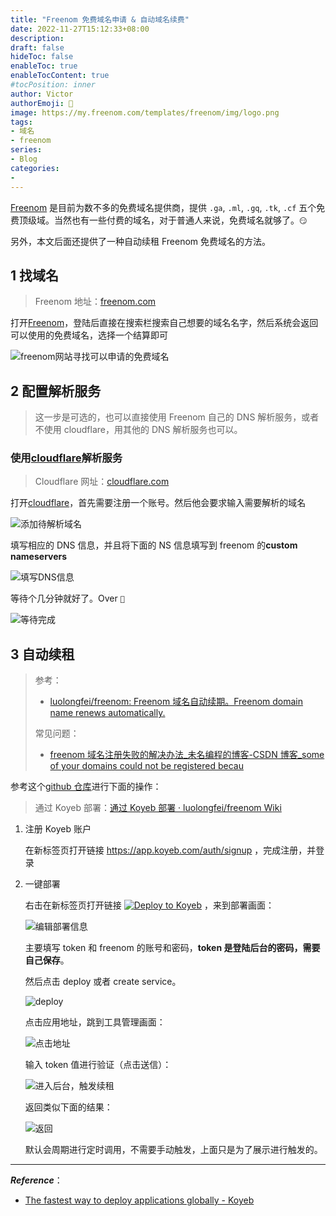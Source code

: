 ```yaml
---
title: "Freenom 免费域名申请 & 自动域名续费"
date: 2022-11-27T15:12:33+08:00
description: 
draft: false
hideToc: false
enableToc: true
enableTocContent: true
#tocPosition: inner
author: Victor
authorEmoji: 👻
image: https://my.freenom.com/templates/freenom/img/logo.png
tags:
- 域名
- freenom
series:
- Blog
categories:
-
---
```


[Freenom](https://my.freenom.com/) 是目前为数不多的免费域名提供商，提供 `.ga`, `.ml`, `.gq`, `.tk`, `.cf` 五个免费顶级域。当然也有一些付费的域名，对于普通人来说，免费域名就够了。<span><code>:smirk:</code></span>

另外，本文后面还提供了一种自动续租 Freenom 免费域名的方法。

<!--more-->

## 1 找域名

> Freenom 地址：[freenom.com](freenom.com)

打开[Freenom](https://my.freenom.com/)，登陆后直接在搜索栏搜索自己想要的域名名字，然后系统会返回可以使用的免费域名，选择一个结算即可

![freenom网站寻找可以申请的免费域名](https://cos.jiahongw.com/uPic/20200213152156.png)

## 2 配置解析服务

> 这一步是可选的，也可以直接使用 Freenom 自己的 DNS 解析服务，或者不使用 cloudflare，用其他的 DNS 解析服务也可以。

### 使用[cloudflare](https://dash.cloudflare.com/)解析服务

> Cloudflare 网址：[cloudflare.com](cloudflare.com)

打开[cloudflare](https://dash.cloudflare.com/)，首先需要注册一个账号。然后他会要求输入需要解析的域名

![添加待解析域名](https://cos.jiahongw.com/uPic/20200213170834.png)

填写相应的 DNS 信息，并且将下面的 NS 信息填写到 freenom 的**custom nameservers**

![填写DNS信息](https://cos.jiahongw.com/uPic/20200213172405-20221127164521841.png)

等待个几分钟就好了。Over <span><code>:crossed_fingers:</code></span>

![等待完成](https://cos.jiahongw.com/uPic/20200213173948.png)

## 3 自动续租

> 参考：
>
> - [luolongfei/freenom: Freenom 域名自动续期。Freenom domain name renews automatically.](https://github.com/luolongfei/freenom)
>
> 常见问题：
>
> - [freenom 域名注册失败的解决办法_未名编程的博客-CSDN 博客_some of your domains could not be registered becau](https://blog.csdn.net/qq_44275213/article/details/119347467?app_version=5.11.1&csdn_share_tail=%7B%22type%22%3A%22blog%22%2C%22rType%22%3A%22article%22%2C%22rId%22%3A%22119347467%22%2C%22source%22%3A%22unlogin%22%7D&utm_source=app)

参考这个[github 仓库](https://github.com/luolongfei/freenom)进行下面的操作：

> 通过 Koyeb 部署：[通过 Koyeb 部署 · luolongfei/freenom Wiki](https://github.com/luolongfei/freenom/wiki/%E9%80%9A%E8%BF%87-Koyeb-%E9%83%A8%E7%BD%B2)

1. 注册 Koyeb 账户

   在新标签页打开链接 <https://app.koyeb.com/auth/signup> ，完成注册，并登录

2. 一键部署

   右击在新标签页打开链接 [![Deploy to Koyeb](https://camo.githubusercontent.com/dbd49fd11e4dea39effabf3572eb66edafb50d32aadb31c7458fe7e42ac93790/68747470733a2f2f7777772e6b6f7965622e636f6d2f7374617469632f696d616765732f6465706c6f792f627574746f6e2e737667)](https://app.koyeb.com/deploy?type=docker&name=freenom&ports=80;http;/&env[FF_TOKEN]=20190214&env[SHOW_SERVER_INFO]=1&env[MOSAIC_SENSITIVE_INFO]=1&env[FREENOM_USERNAME]=&env[FREENOM_PASSWORD]=&env[MULTIPLE_ACCOUNTS]=&env[TELEGRAM_CHAT_ID]=&env[TELEGRAM_BOT_TOKEN]=&env[TELEGRAM_BOT_ENABLE]=0&image=docker.io/luolongfei/freenom:koyeb) ，来到部署画面：

   ![编辑部署信息](https://cos.jiahongw.com/uPic/image-20221127165152174.png)

   主要填写 token 和 freenom 的账号和密码，**token 是登陆后台的密码，需要自己保存**。

   然后点击 deploy 或者 create service。

   ![deploy](https://cos.jiahongw.com/uPic/image-20221127165316877.png)

   点击应用地址，跳到工具管理画面：

   ![点击地址](https://cos.jiahongw.com/uPic/image-20221127165348022.png)

   输入 token 值进行验证（点击送信）：

   ![进入后台，触发续租](https://cos.jiahongw.com/uPic/image-20221127165411395.png)

   返回类似下面的结果：

   ![返回](https://cos.jiahongw.com/uPic/image-20221127165503732.png)

   默认会周期进行定时调用，不需要手动触发，上面只是为了展示进行触发的。

---

***Reference***：

- [The fastest way to deploy applications globally - Koyeb](https://www.koyeb.com/)
